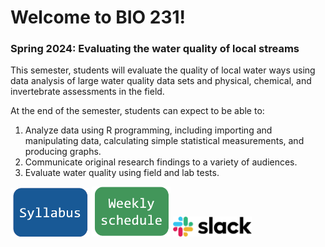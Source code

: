 # Welcome to BIO 231!

### Spring 2024: Evaluating the water quality of local streams

This semester, students will evaluate the quality of local water ways using data analysis of large water quality data sets and physical, chemical, and invertebrate assessments in the field. 

At the end of the semester, students can expect to be able to:

1. Analyze data using R programming, including importing and manipulating data, calculating simple statistical measurements, and producing graphs. 
1. Communicate original research findings to a variety of audiences. 
1. Evaluate water quality using field and lab tests. 

<a href="bio231-syllabus"> <img src="./images/syllabus.png" width='25%'></a> <a href="schedule.html"> <img src="./images/schedule.png" width='25%'></a>  <a href="https://env231-sp24.slack.com"> <img src="./images/slack.png" width='25%'></a>

